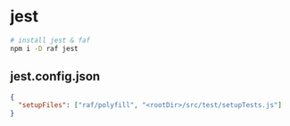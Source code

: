# jest

```bash
# install jest & faf
npm i -D raf jest
```

## jest.config.json

```json
{
  "setupFiles": ["raf/polyfill", "<rootDir>/src/test/setupTests.js"]
}
```
## 
